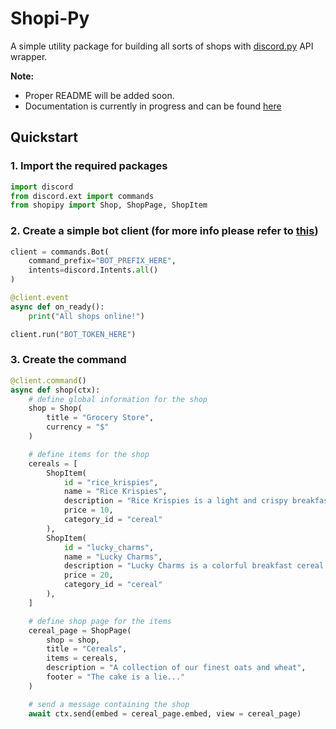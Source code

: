 # Shopi-Py
A simple utility package for building all sorts of shops with [discord.py]('https://github.com/Rapptz/discord.py') API wrapper.

**Note:**
- Proper README will be added soon.
- Documentation is currently in progress and can be found [here](https://shopi-py-docs.readthedocs.io/en/latest/)
  
## Quickstart
### 1. Import the required packages
```python
import discord
from discord.ext import commands
from shopipy import Shop, ShopPage, ShopItem
```
### 2. Create a simple bot client (for more info please refer to [this]('https://discordpy.readthedocs.io/en/latest/quickstart.html'))
```python
client = commands.Bot(
    command_prefix="BOT_PREFIX_HERE",
    intents=discord.Intents.all()
)

@client.event
async def on_ready():
    print("All shops online!")

client.run("BOT_TOKEN_HERE")
```
### 3. Create the command
```python
@client.command()
async def shop(ctx):
    # define global information for the shop
    shop = Shop(
        title = "Grocery Store",
        currency = "$"
    )

    # define items for the shop
    cereals = [
        ShopItem(
            id = "rice_krispies",
            name = "Rice Krispies",
            description = "Rice Krispies is a light and crispy breakfast cereal made from toasted rice",
            price = 10,
            category_id = "cereal"
        ),
        ShopItem(
            id = "lucky_charms",
            name = "Lucky Charms",
            description = "Lucky Charms is a colorful breakfast cereal featuring frosted oats and marshmallow shapes, each representing a different magical charm",
            price = 20,
            category_id = "cereal"
        ),
    ]

    # define shop page for the items
    cereal_page = ShopPage(
        shop = shop,
        title = "Cereals",
        items = cereals,
        description = "A collection of our finest oats and wheat",
        footer = "The cake is a lie..."
    )

    # send a message containing the shop 
    await ctx.send(embed = cereal_page.embed, view = cereal_page)
```
